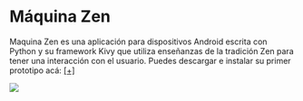 # Máquina Zen
Maquina Zen es una aplicación para dispositivos Android escrita con Python y su framework Kivy que utiliza enseñanzas de la tradición Zen para tener una interacción con el usuario. Puedes descargar e instalar su primer prototipo acá: [[+]](https://drive.google.com/file/d/1Ew6KisWHnUKVyCJkppqng5hOXlOteZny/view)

![](https://github.com/host-2077/MaquinaZen/blob/master/assets/MaquinaZenDemo.gif)

